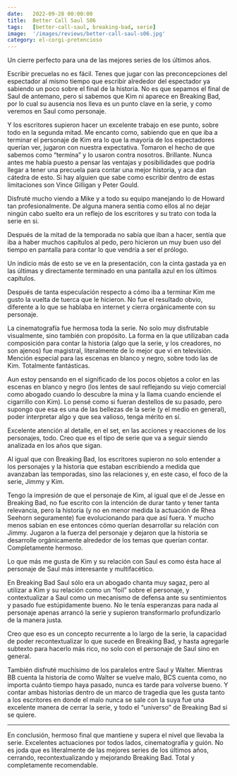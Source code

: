 ```yaml
---
date:   2022-09-28 00:00:00
title:  Better Call Saul S06
tags:   [better-call-saul, breaking-bad, serie]
image:  '/images/reviews/better-call-saul-s06.jpg'
category: el-corgi-pretencioso
---
```

Un cierre perfecto para una de las mejores series de los últimos años.

Escribir precuelas no es fácil. Tenes que jugar con las preconcepciones del espectador al mismo tiempo que escribir alrededor del espectador ya sabiendo un poco sobre el final de la historia. No es que sepamos el final de Saul de antemano, pero si sabemos que Kim ni aparece en Breaking Bad, por lo cual su ausencia nos lleva es un punto clave en la serie, y como veremos en Saul como personaje.

Y los escritores supieron hacer un excelente trabajo en ese punto, sobre todo en la segunda mitad. Me encanto como, sabiendo que en que iba a terminar el personaje de Kim era lo que la mayoría de los espectadores querían ver, jugaron con nuestra expectativa. Tomaron el hecho de que sabemos como “termina” y lo usaron contra nosotros. Brillante. Nunca antes me había puesto a pensar las ventajas y posibilidades que podría llegar a tener una precuela para contar una mejor historia, y aca dan cátedra de esto. Si hay alguien que sabe como escribir dentro de estas limitaciones son Vince Gilligan y Peter Gould.

Disfruté mucho viendo a Mike y a todo su equipo manejando lo de Howard tan profesionalmente. De alguna manera sentía como ellos al no dejar ningún cabo suelto era un reflejo de los escritores y su trato con toda la serie en si.

Después de la mitad de la temporada no sabía que iban a hacer, sentía que iba a haber muchos capítulos al pedo, pero hicieron un muy buen uso del tiempo en pantalla para contar lo que vendría a ser el prólogo.

Un indicio más de esto se ve en la presentación, con la cinta gastada ya en las últimas y directamente terminado en una pantalla azul en los últimos capítulos.

Después de tanta especulación respecto a cómo iba a terminar Kim me gusto la vuelta de tuerca que le hicieron. No fue el resultado obvio, diferente a lo que se hablaba en internet y cierra orgánicamente con su personaje.

La cinematografía fue hermosa toda la serie. No solo muy disfrutable visualmente, sino también con propósito. La forma en la que utilizaban cada composición para contar la historia (algo que la serie, y los creadores, no son ajenos) fue magistral, literalmente de lo mejor que vi en televisión. Mención especial para las escenas en blanco y negro, sobre todo las de Kim. Totalmente fantásticas.


Aun estoy pensando en el significado de los pocos objetos a color en las escenas en blanco y negro (los lentes de saul reflejando su viejo comercial como abogado cuando lo descubre la mina y la llama cuando enciende el cigarrillo con Kim). Lo pensé como si fueran destellos de su pasado, pero supongo que esa es una de las bellezas de la serie (y el medio en general), poder interpretar algo y que sea valioso, tenga mérito en sí.

Excelente atención al detalle, en el set, en las acciones y reacciones de los personajes, todo. Creo que es el tipo de serie que va a seguir siendo analizada en los años que sigan.

Al igual que con Breaking Bad, los escritores supieron no solo entender a los personajes y la historia que estaban escribiendo a medida que avanzaban las temporadas, sino las relaciones y, en este caso,  el foco de la serie, Jimmy y Kim.

Tengo la impresión de que el personaje de Kim, al igual que el de Jesse en Breaking Bad, no fue escrito con la intención de durar tanto y tener tanta relevancia, pero la historia (y no en menor medida la actuación de Rhea Seehorn seguramente) fue evolucionando para que así fuera. Y mucho menos sabían en ese entonces cómo querían desarrollar su relación con Jimmy. Jugaron a la fuerza del personaje y dejaron que la historia se desarrolle orgánicamente alrededor de los temas que querían contar. Completamente hermoso.

Lo que más me gusta de Kim y su relación con Saul es como ésta hace al personaje de Saul más interesante y multifacético.

En Breaking Bad Saul sólo era un abogado chanta muy sagaz, pero al utilizar a Kim y su relación como un “foil” sobre el personaje, y contextualizar a Saul como un mecanismo de defensa ante su sentimientos y pasado fue estúpidamente bueno. No le tenía esperanzas para nada al personaje apenas arrancó la serie y supieron transformarlo profundizarlo de la manera justa.

Creo que eso es un concepto recurrente a lo largo de la serie, la capacidad de poder recontextualizar lo que sucede en Breaking Bad, y hasta agregarle subtexto para hacerlo más rico, no solo con el personaje de Saul sino en general.

También disfruté muchísimo de los paralelos entre Saul y Walter. Mientras BB cuenta la historia de como Walter se vuelve malo, BCS cuenta como, no importa cuánto tiempo haya pasado, nunca es tarde para volverse bueno. Y contar ambas historias dentro de un marco de tragedia que les gusta tanto a los escritores en donde el malo nunca se sale con la suya fue una excelente manera de cerrar la serie, y todo el “universo” de Breaking Bad si se quiere.

<hr>

En conclusión, hermoso final que mantiene y supera el nivel que llevaba la serie. Excelentes actuaciones por todos lados, cinematografía y guión. No es joda que es literalmente de las mejores series de los últimos años, cerrando, recontextualizando y mejorando Breaking Bad. Total y completamente recomendable.
